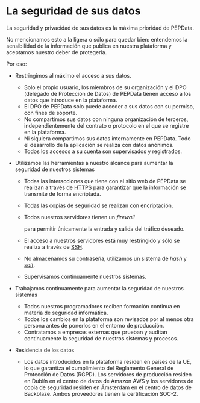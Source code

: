 # La seguridad de sus datos

La seguridad y privacidad de sus datos es la máxima prioridad de PEPData.

No mencionamos esto a la ligera o sólo para quedar bien: entendemos la sensibilidad de la información que publica en nuestra plataforma y aceptamos nuestro deber de protegerla.

Por eso:

*   Restringimos al máximo el acceso a sus datos.

    * Solo el propio usuario, los miembros de su organización y el DPO (delegado de Protección de Datos) de PEPData tienen acceso a los datos que introduce en la plataforma.
    * El DPO de PEPData solo puede acceder a sus datos con su permiso, con fines de soporte.
    * No compartimos sus datos con ninguna organización de terceros, independientemente del contrato o protocolo en el que se registre en la plataforma.
    * Ni siquiera compartimos sus datos internamente en PEPData. Todo el desarrollo de la aplicación se realiza con datos anónimos.
    * Todos los accesos a su cuenta son supervisados y registrados.


*   Utilizamos las herramientas a nuestro alcance para aumentar la seguridad de nuestros sistemas

    * Todas las interacciones que tiene con el sitio web de PEPData se realizan a través de [HTTPS](https://en.wikipedia.org/wiki/HTTPS) para garantizar que la información se transmite de forma encriptada.
    * Todas las copias de seguridad se realizan con encriptación.
    *   &#x20;Todos nuestros servidores tienen un  _firewall_

        para permitir únicamente la entrada y salida del tráfico deseado.
    * El acceso a nuestros servidores está muy restringido y sólo se realiza a través de [SSH](https://pt.wikipedia.org/wiki/Secure\_Shell).
    * No almacenamos su contraseña, utilizamos un sistema de _hash_ y [_salt_](https://pt.wikipedia.org/wiki/Sal\_\(criptografia\)).
    * Supervisamos continuamente nuestros sistemas.


*   Trabajamos continuamente para aumentar la seguridad de nuestros sistemas

    * Todos nuestros programadores reciben formación continua en materia de seguridad informática.
    * Todos los cambios en la plataforma son revisados por al menos otra persona antes de ponerlos en el entorno de producción.
    * Contratamos a empresas externas que prueban y auditan continuamente la seguridad de nuestros sistemas y procesos.


* Residencia de los datos
  * Los datos introducidos en la plataforma residen en países de la UE, lo que garantiza el cumplimiento del Reglamento General de Protección de Datos (RGPD). Los servidores de producción residen en Dublín en el centro de datos de Amazon AWS y los servidores de copia de seguridad residen en Ámsterdam en el centro de datos de Backblaze. Ambos proveedores tienen la certificación SOC-2.

